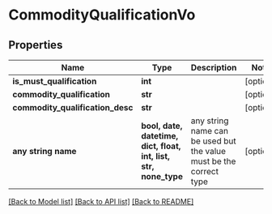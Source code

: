 # CommodityQualificationVo


## Properties
Name | Type | Description | Notes
------------ | ------------- | ------------- | -------------
**is_must_qualification** | **int** |  | [optional] 
**commodity_qualification** | **str** |  | [optional] 
**commodity_qualification_desc** | **str** |  | [optional] 
**any string name** | **bool, date, datetime, dict, float, int, list, str, none_type** | any string name can be used but the value must be the correct type | [optional]

[[Back to Model list]](../README.md#documentation-for-models) [[Back to API list]](../README.md#documentation-for-api-endpoints) [[Back to README]](../README.md)


